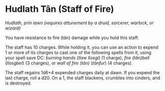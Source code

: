 # Hudlath Tân (Staff of Fire)

*Hudlath, prin iawn (requires attunement by a druid, sorcerer, warlock, or wizard)*

You have resistance to fire (tân) damage while you hold this staff.

The staff has 10 charges. While holding it, you can use an action to expend 1 or more of its charges to cast one of the following spells from it, using your spell save DC: *burning hands* (*llaw llosgi*) (1 charge), *fire (tân)ball* (*llosgbel*) (3 charges), or *wall of fire (tân)* (*tânfur*) (4 charges).

The staff regains 1d6+4 expended charges daily at dawn. If you expend the last charge, roll a d20. On a 1, the staff blackens, crumbles into cinders, and is destroyed.